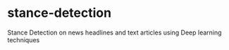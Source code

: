 # stance-detection
Stance Detection on news headlines and text articles using Deep learning techniques
